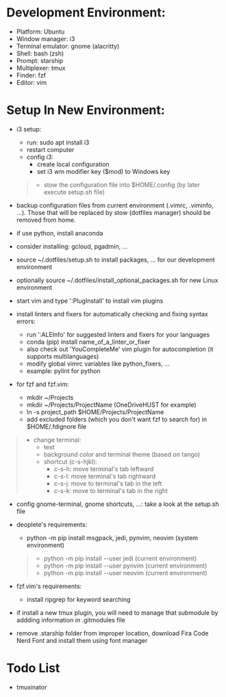 # Development Environment:
- Platform: Ubuntu
- Window manager: i3
- Terminal emulator: gnome (alacritty)
- Shell: bash (zsh)
- Prompt: starship
- Multiplexer: tmux
- Finder: fzf
- Editor: vim

# Setup In New Environment:

- i3 setup:
    + run: sudo apt install i3
    + restart computer
    + config i3:
        * create local configuration
        * set i3 wm modifier key ($mod) to Windows key
    > + stow the configuration file into $HOME/.config (by later execute setup.sh file)

- backup configuration files from current environment (.vimrc, .viminfo, ...).
Those that will be replaced by stow (dotfiles manager) should be removed from
home.

- if use python, install anaconda

- consider installing: gcloud, pgadmin, ...

- source ~/.dotfiles/setup.sh to install packages, ... for our development
environment
- optionally source ~/.dotfiles/install_optional_packages.sh for new Linux
environment

- start vim and type ':PlugInstall' to install vim plugins

- install linters and fixers for automatically checking and fixing syntax
errors:
    + run ':ALEInfo' for suggested linters and fixers for your languages
    + conda (pip) install name_of_a_linter_or_fixer
    + also check out 'YouCompleteMe' vim plugin for autocompletion (it supports
multilanguages)
    + modify global vimrc variables like python_fixers, ...
    + example: pylint for python

- for fzf and fzf.vim:
    + mkdir ~/Projects
    + mkdir ~/Projects/ProjectName (OneDriveHUST for example)
    + ln -s project_path $HOME/Projects/ProjectName
    + add excluded folders (which you don't want fzf to search for) in
    $HOME/.fdignore file

> - change terminal:
>     + text
>     + background color and terminal theme (based on tango)
>     + shortcut (c-s-hjkl):
>         + c-s-h: move terminal's tab leftward
>         + c-s-l: move terminal's tab rightward
>         + c-s-j: move to terminal's tab in the left
>         + c-s-k: move to terminal's tab in the right
- config gnome-terminal, gnome shortcuts, ...: take a look at the setup.sh file

- deoplete's requirements:
    + python -m pip install msgpack, jedi, pynvim, neovim (system environment)
    > + python -m pip install --user jedi (current environment)
    > + python -m pip install --user pynvim (current environment)
    > + python -m pip install --user neovim (current environment)

- fzf.vim's requirements:
    + install ripgrep for keyword searching

- if install a new tmux plugin, you will need to manage that submodule by
addding information in .gitmodules file

- remove .starship folder from improper location, download Fira Code Nerd Font
and install them using font manager

# Todo List

- tmuxinator
